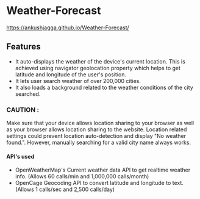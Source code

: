 # Weather-Forecast
https://ankushjagga.github.io/Weather-Forecast/
## Features 
- It auto-displays the weather of the device's current location. This is achieved using navigator geolocation property which helps to get latitude and longitude of the user's position.
- It lets user search weather of over 200,000 cities.
- It also loads a background related to the weather conditions of the city searched.

### CAUTION : 
Make sure that your device allows location sharing to your browser as well as your browser allows location sharing to the website. Location related settings 
could prevent location auto-detection and display "No weather found.". However, manually searching for a valid city name always works.

#### API's used
- OpenWeatherMap's Current weather data API to get realtime weather info. (Allows 60 calls/min and 1,000,000 calls/month)
- OpenCage Geocoding API to convert latitude and longitude to text. (Allows 1 calls/sec and 2,500 calls/day)
